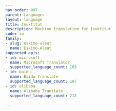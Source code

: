 ```yaml
---
nav_order: 997
parent: Languages
layout: language
title: Inuktitut
description: Machine translation for Inuktitut
code: iu
family:
- slug: eskimo-aleut
  name: Eskimo-Aleut
supported_apis:
- id: microsoft
  name: Microsoft Translator
  supported_language_count: 103
- id: baidu
  name: Baidu Translate
  supported_language_count: 197
- id: alibaba
  name: Alibaba Translate
  supported_language_count: 212

---
```


